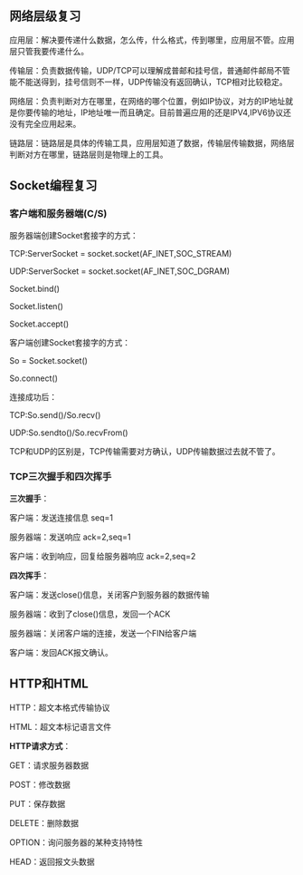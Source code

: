 ## 网络层级复习

应用层：解决要传递什么数据，怎么传，什么格式，传到哪里，应用层不管。应用层只管我要传递什么。

传输层：负责数据传输，UDP/TCP可以理解成普邮和挂号信，普通邮件邮局不管能不能送得到，挂号信则不一样，UDP传输没有返回确认，TCP相对比较稳定。

网络层：负责判断对方在哪里，在网络的哪个位置，例如IP协议，对方的IP地址就是你要传输的地址，IP地址唯一而且确定。目前普遍应用的还是IPV4,IPV6协议还没有完全应用起来。

链路层：链路层是具体的传输工具，应用层知道了数据，传输层传输数据，网络层判断对方在哪里，链路层则是物理上的工具。

## Socket编程复习

### 客户端和服务器端(C/S)

服务器端创建Socket套接字的方式：

TCP:ServerSocket = socket.socket(AF_INET,SOC_STREAM) 

UDP:ServerSocket = socket.socket(AF_INET,SOC_DGRAM) 

Socket.bind()

Socket.listen()

Socket.accept()

客户端创建Socket套接字的方式：

So = Socket.socket()

So.connect()

连接成功后：

TCP:So.send()/So.recv()

UDP:So.sendto()/So.recvFrom()

TCP和UDP的区别是，TCP传输需要对方确认，UDP传输数据过去就不管了。

### TCP三次握手和四次挥手

**三次握手**：

客户端：发送连接信息 seq=1

服务器端：发送响应 ack=2,seq=1

客户端：收到响应，回复给服务器响应 ack=2,seq=2

**四次挥手**：

客户端：发送close()信息，关闭客户到服务器的数据传输

服务器端：收到了close()信息，发回一个ACK

服务器端：关闭客户端的连接，发送一个FIN给客户端

客户端：发回ACK报文确认。

## HTTP和HTML

HTTP：超文本格式传输协议

HTML：超文本标记语言文件

**HTTP请求方式**：

GET：请求服务器数据

POST：修改数据

PUT：保存数据

DELETE：删除数据

OPTION：询问服务器的某种支持特性

HEAD：返回报文头数据
